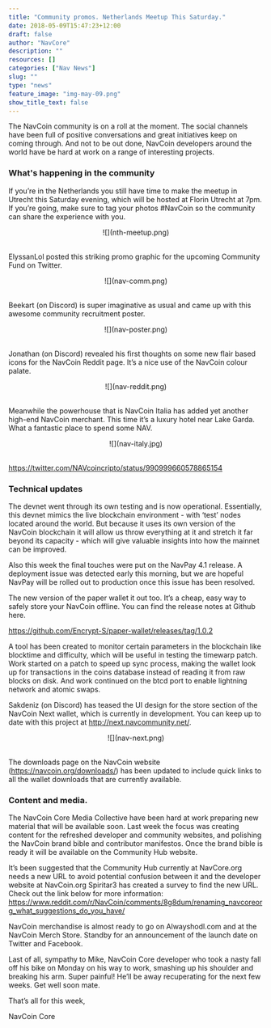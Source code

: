 ```yaml
---
title: "Community promos. Netherlands Meetup This Saturday."
date: 2018-05-09T15:47:23+12:00
draft: false
author: "NavCore"
description: ""
resources: []
categories: ["Nav News"]
slug: ""
type: "news"
feature_image: "img-may-09.png"
show_title_text: false
---
```

The NavCoin community is on a roll at the moment. The social channels have been full of positive conversations and great initiatives keep on coming through. And not to be out done, NavCoin developers around the world have be hard at work on a range of interesting projects.
<!--more-->
### What's happening in the community
If you’re in the Netherlands you still have time to make the meetup in Utrecht this Saturday evening, which will be hosted at Florin Utrecht at 7pm. If you’re going, make sure to tag your photos #NavCoin so the community can share the experience with you. 
<br />
<section style="text-align: center">
![](nth-meetup.png)
<br /><br />
</section>

ElyssanLol posted this striking promo graphic for the upcoming Community Fund on Twitter.
<br />
<section style="text-align: center">
![](nav-comm.png)
<br /><br />
</section>

Beekart (on Discord) is super imaginative as usual and came up with this awesome community recruitment poster.
<br />
<section style="text-align: center">
![](nav-poster.png)
<br /><br />
</section>

Jonathan (on Discord) revealed his first thoughts on some new flair based icons for the NavCoin Reddit page. It’s a nice use of the NavCoin colour palate.
<br />
<section style="text-align: center">
![](nav-reddit.png)
<br /><br />
</section>

Meanwhile the powerhouse that is NavCoin Italia has added yet another high-end NavCoin merchant. This time it’s a luxury hotel near Lake Garda. What a fantastic place to spend some NAV.
<br />
<section style="text-align: center">
![](nav-italy.jpg)
<br /><br />
</section>

https://twitter.com/NAVcoincripto/status/990999660578865154

### Technical updates

The devnet went through its own testing and is now operational. Essentially, this devnet mimics the live blockchain environment - with ‘test’ nodes located around the world. But because it uses its own version of the NavCoin blockchain it will allow us throw everything at it and stretch it far beyond its capacity - which will give valuable insights into how the mainnet can be improved. 

Also this week the final touches were put on the NavPay 4.1 release. A deployment issue was detected early this morning, but we are hopeful NavPay will be rolled out to production once this issue has been resolved.

The new version of the paper wallet it out too. It’s a cheap, easy way to safely store your NavCoin offline. You can find the release notes at Github here. 

https://github.com/Encrypt-S/paper-wallet/releases/tag/1.0.2

A tool has been created to monitor certain parameters in the blockchain like blocktime and difficulty, which will be useful in testing the timewarp patch.
Work started on a patch to speed up sync process, making the wallet look up for transactions in the coins database instead of reading it from raw blocks on disk. And work continued on the btcd port to enable lightning network and atomic swaps.

Sakdeniz (on Discord) has teased the UI design for the store section of the NavCoin Next wallet, which is currently in development. You can keep up to date with this project at http://next.navcommunity.net/.
 <br />
<section style="text-align: center">
![](nav-next.png)
<br /><br />
</section>

The downloads page on the NavCoin website (https://navcoin.org/downloads/) has been updated to include quick links to all the wallet downloads that are currently available. 

### Content and media.
The NavCoin Core Media Collective have been hard at work preparing new material that will be available soon. Last week the focus was creating content for the refreshed developer and community websites, and polishing the NavCoin brand bible and contributor manifestos. Once the brand bible is ready it will be available on the Community Hub website. 

It’s been suggested that the Community Hub currently at NavCore.org needs a new URL to avoid potential confusion between it and the developer website at NavCoin.org
Spiritar3 has created a survey to find the new URL. Check out the link below for more information:
https://www.reddit.com/r/NavCoin/comments/8g8dum/renaming_navcoreorg_what_suggestions_do_you_have/

NavCoin merchandise is almost ready to go on Alwayshodl.com and at the NavCoin Merch Store. Standby for an announcement of the launch date on Twitter and Facebook.

Last of all, sympathy to Mike, NavCoin Core developer who took a nasty fall off his bike on Monday on his way to work, smashing up his shoulder and breaking his arm. Super painful! He’ll be away recuperating for the next few weeks. Get well soon mate.

That’s all for this week,

NavCoin Core
